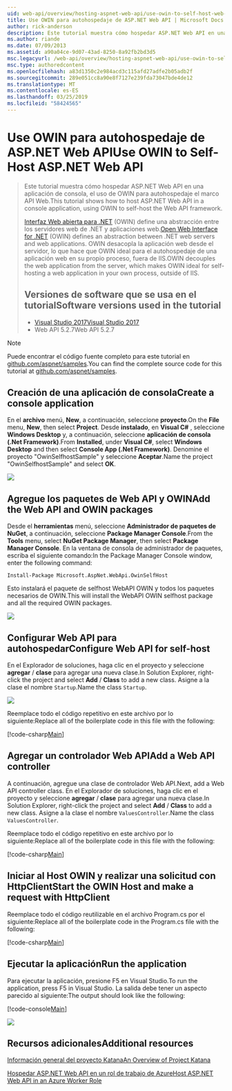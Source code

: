 ```yaml
---
uid: web-api/overview/hosting-aspnet-web-api/use-owin-to-self-host-web-api
title: Use OWIN para autohospedaje de ASP.NET Web API | Microsoft Docs
author: rick-anderson
description: Este tutorial muestra cómo hospedar ASP.NET Web API en una aplicación de consola, el uso de OWIN para autohospedaje el marco API Web. Interfaz Web abierta para .NET (OWIN) d...
ms.author: riande
ms.date: 07/09/2013
ms.assetid: a90a04ce-9d07-43ad-8250-8a92fb2bd3d5
msc.legacyurl: /web-api/overview/hosting-aspnet-web-api/use-owin-to-self-host-web-api
msc.type: authoredcontent
ms.openlocfilehash: a83d1350c2e984acd3c115afd27adfe2b05adb2f
ms.sourcegitcommit: 289e051cc8a90e8f7127e239fda73047bde4de12
ms.translationtype: MT
ms.contentlocale: es-ES
ms.lasthandoff: 03/25/2019
ms.locfileid: "58424565"
---
```

<a name="use-owin-to-self-host-aspnet-web-api"></a><span data-ttu-id="a023e-104">Use OWIN para autohospedaje de ASP.NET Web API</span><span class="sxs-lookup"><span data-stu-id="a023e-104">Use OWIN to Self-Host ASP.NET Web API</span></span> 
====================

> <span data-ttu-id="a023e-105">Este tutorial muestra cómo hospedar ASP.NET Web API en una aplicación de consola, el uso de OWIN para autohospedaje el marco API Web.</span><span class="sxs-lookup"><span data-stu-id="a023e-105">This tutorial shows how to host ASP.NET Web API in a console application, using OWIN to self-host the Web API framework.</span></span>
>
> <span data-ttu-id="a023e-106">[Interfaz Web abierta para .NET](http://owin.org) (OWIN) define una abstracción entre los servidores web de .NET y aplicaciones web.</span><span class="sxs-lookup"><span data-stu-id="a023e-106">[Open Web Interface for .NET](http://owin.org) (OWIN) defines an abstraction between .NET web servers and web applications.</span></span> <span data-ttu-id="a023e-107">OWIN desacopla la aplicación web desde el servidor, lo que hace que OWIN ideal para el autohospedaje de una aplicación web en su propio proceso, fuera de IIS.</span><span class="sxs-lookup"><span data-stu-id="a023e-107">OWIN decouples the web application from the server, which makes OWIN ideal for self-hosting a web application in your own process, outside of IIS.</span></span>
>
> ## <a name="software-versions-used-in-the-tutorial"></a><span data-ttu-id="a023e-108">Versiones de software que se usa en el tutorial</span><span class="sxs-lookup"><span data-stu-id="a023e-108">Software versions used in the tutorial</span></span>
>
>
> - [<span data-ttu-id="a023e-109">Visual Studio 2017</span><span class="sxs-lookup"><span data-stu-id="a023e-109">Visual Studio 2017</span></span>](https://visualstudio.microsoft.com/downloads/) 
> - <span data-ttu-id="a023e-110">Web API 5.2.7</span><span class="sxs-lookup"><span data-stu-id="a023e-110">Web API 5.2.7</span></span>


> [!NOTE]
> <span data-ttu-id="a023e-111">Puede encontrar el código fuente completo para este tutorial en [github.com/aspnet/samples](https://github.com/aspnet/samples/tree/master/samples/aspnet/WebApi/OwinSelfhostSample).</span><span class="sxs-lookup"><span data-stu-id="a023e-111">You can find the complete source code for this tutorial at [github.com/aspnet/samples](https://github.com/aspnet/samples/tree/master/samples/aspnet/WebApi/OwinSelfhostSample).</span></span>


## <a name="create-a-console-application"></a><span data-ttu-id="a023e-112">Creación de una aplicación de consola</span><span class="sxs-lookup"><span data-stu-id="a023e-112">Create a console application</span></span>

<span data-ttu-id="a023e-113">En el **archivo** menú, **New**, a continuación, seleccione **proyecto**.</span><span class="sxs-lookup"><span data-stu-id="a023e-113">On the **File** menu,  **New**, then select **Project**.</span></span> <span data-ttu-id="a023e-114">Desde **instalado**, en **Visual C#** , seleccione **Windows Desktop** y, a continuación, seleccione **aplicación de consola (.Net Framework)**.</span><span class="sxs-lookup"><span data-stu-id="a023e-114">From **Installed**, under **Visual C#**, select **Windows Desktop** and then select **Console App (.Net Framework)**.</span></span> <span data-ttu-id="a023e-115">Denomine el proyecto "OwinSelfhostSample" y seleccione **Aceptar**.</span><span class="sxs-lookup"><span data-stu-id="a023e-115">Name the project "OwinSelfhostSample" and select **OK**.</span></span>

[![](use-owin-to-self-host-web-api/_static/image7.png)](use-owin-to-self-host-web-api/_static/image7.png)

## <a name="add-the-web-api-and-owin-packages"></a><span data-ttu-id="a023e-116">Agregue los paquetes de Web API y OWIN</span><span class="sxs-lookup"><span data-stu-id="a023e-116">Add the Web API and OWIN packages</span></span>

<span data-ttu-id="a023e-117">Desde el **herramientas** menú, seleccione **Administrador de paquetes de NuGet**, a continuación, seleccione **Package Manager Console**.</span><span class="sxs-lookup"><span data-stu-id="a023e-117">From the **Tools** menu, select **NuGet Package Manager**, then select **Package Manager Console**.</span></span> <span data-ttu-id="a023e-118">En la ventana de consola de administrador de paquetes, escriba el siguiente comando:</span><span class="sxs-lookup"><span data-stu-id="a023e-118">In the Package Manager Console window, enter the following command:</span></span>

`Install-Package Microsoft.AspNet.WebApi.OwinSelfHost`

<span data-ttu-id="a023e-119">Esto instalará el paquete de selfhost WebAPI OWIN y todos los paquetes necesarios de OWIN.</span><span class="sxs-lookup"><span data-stu-id="a023e-119">This will install the WebAPI OWIN selfhost package and all the required OWIN packages.</span></span>

[![](use-owin-to-self-host-web-api/_static/image4.png)](use-owin-to-self-host-web-api/_static/image3.png)

## <a name="configure-web-api-for-self-host"></a><span data-ttu-id="a023e-120">Configurar Web API para autohospedar</span><span class="sxs-lookup"><span data-stu-id="a023e-120">Configure Web API for self-host</span></span>

<span data-ttu-id="a023e-121">En el Explorador de soluciones, haga clic en el proyecto y seleccione **agregar** / **clase** para agregar una nueva clase.</span><span class="sxs-lookup"><span data-stu-id="a023e-121">In Solution Explorer, right-click the project and select **Add** / **Class** to add a new class.</span></span> <span data-ttu-id="a023e-122">Asigne a la clase el nombre `Startup`.</span><span class="sxs-lookup"><span data-stu-id="a023e-122">Name the class `Startup`.</span></span>

![](use-owin-to-self-host-web-api/_static/image5.png)

<span data-ttu-id="a023e-123">Reemplace todo el código repetitivo en este archivo por lo siguiente:</span><span class="sxs-lookup"><span data-stu-id="a023e-123">Replace all of the boilerplate code in this file with the following:</span></span>

[!code-csharp[Main](use-owin-to-self-host-web-api/samples/sample1.cs)]

## <a name="add-a-web-api-controller"></a><span data-ttu-id="a023e-124">Agregar un controlador Web API</span><span class="sxs-lookup"><span data-stu-id="a023e-124">Add a Web API controller</span></span>

<span data-ttu-id="a023e-125">A continuación, agregue una clase de controlador Web API.</span><span class="sxs-lookup"><span data-stu-id="a023e-125">Next, add a Web API controller class.</span></span> <span data-ttu-id="a023e-126">En el Explorador de soluciones, haga clic en el proyecto y seleccione **agregar** / **clase** para agregar una nueva clase.</span><span class="sxs-lookup"><span data-stu-id="a023e-126">In Solution Explorer, right-click the project and select **Add** / **Class** to add a new class.</span></span> <span data-ttu-id="a023e-127">Asigne a la clase el nombre `ValuesController`.</span><span class="sxs-lookup"><span data-stu-id="a023e-127">Name the class `ValuesController`.</span></span>

<span data-ttu-id="a023e-128">Reemplace todo el código repetitivo en este archivo por lo siguiente:</span><span class="sxs-lookup"><span data-stu-id="a023e-128">Replace all of the boilerplate code in this file with the following:</span></span>

[!code-csharp[Main](use-owin-to-self-host-web-api/samples/sample2.cs)]

## <a name="start-the-owin-host-and-make-a-request-with-httpclient"></a><span data-ttu-id="a023e-129">Iniciar al Host OWIN y realizar una solicitud con HttpClient</span><span class="sxs-lookup"><span data-stu-id="a023e-129">Start the OWIN Host and make a request with HttpClient</span></span>

<span data-ttu-id="a023e-130">Reemplace todo el código reutilizable en el archivo Program.cs por el siguiente:</span><span class="sxs-lookup"><span data-stu-id="a023e-130">Replace all of the boilerplate code in the Program.cs file with the following:</span></span>

[!code-csharp[Main](use-owin-to-self-host-web-api/samples/sample3.cs)]

## <a name="run-the-application"></a><span data-ttu-id="a023e-131">Ejecutar la aplicación</span><span class="sxs-lookup"><span data-stu-id="a023e-131">Run the application</span></span>

<span data-ttu-id="a023e-132">Para ejecutar la aplicación, presione F5 en Visual Studio.</span><span class="sxs-lookup"><span data-stu-id="a023e-132">To run the application, press F5 in Visual Studio.</span></span> <span data-ttu-id="a023e-133">La salida debe tener un aspecto parecido al siguiente:</span><span class="sxs-lookup"><span data-stu-id="a023e-133">The output should look like the following:</span></span>

[!code-console[Main](use-owin-to-self-host-web-api/samples/sample4.cmd)]

![](use-owin-to-self-host-web-api/_static/image6.png)

## <a name="additional-resources"></a><span data-ttu-id="a023e-134">Recursos adicionales</span><span class="sxs-lookup"><span data-stu-id="a023e-134">Additional resources</span></span>

[<span data-ttu-id="a023e-135">Información general del proyecto Katana</span><span class="sxs-lookup"><span data-stu-id="a023e-135">An Overview of Project Katana</span></span>](../../../aspnet/overview/owin-and-katana/an-overview-of-project-katana.md)

[<span data-ttu-id="a023e-136">Hospedar ASP.NET Web API en un rol de trabajo de Azure</span><span class="sxs-lookup"><span data-stu-id="a023e-136">Host ASP.NET Web API in an Azure Worker Role</span></span>](host-aspnet-web-api-in-an-azure-worker-role.md)
